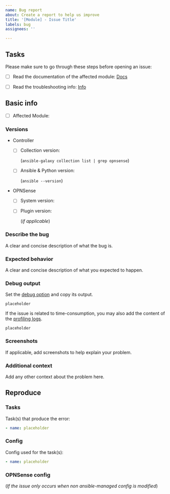 ```yaml
---
name: Bug report
about: Create a report to help us improve
title: '[Module] - Issue Title'
labels: bug
assignees: ''

---
```


## Tasks

Please make sure to go through these steps before opening an issue:

- [ ] Read the documentation of the affected module: [Docs](https://github.com/ansibleguy/collection_opnsense/tree/latest/docs)

- [ ] Read the troubleshooting info: [Info](https://github.com/ansibleguy/collection_opnsense#errors)

## Basic info

- [ ] Affected Module: 

### Versions
* Controller
  - [ ] Collection version: 

     (```ansible-galaxy collection list | grep opnsense```)

  - [ ] Ansible & Python version:

    (```ansible --version```)

* OPNSense

  - [ ] System version: 

  - [ ] Plugin version:

    (_if applicable_) 

### Describe the bug

A clear and concise description of what the bug is.

### Expected behavior

A clear and concise description of what you expected to happen.

### Debug output

Set the [debug option](https://github.com/ansibleguy/collection_opnsense/blob/latest/docs/develop.md#debugging) and copy its output.

```text
placeholder
```

If the issue is related to time-consumption, you may also add the content of the [profiling logs](https://github.com/ansibleguy/collection_opnsense/blob/latest/docs/develop.md#debugging).

```text
placeholder
```

### Screenshots

If applicable, add screenshots to help explain your problem.

### Additional context

Add any other context about the problem here.

## Reproduce
### Tasks
Task(s) that produce the error:

```yaml
- name: placeholder
```

### Config
Config used for the task(s):

```yaml
- name: placeholder
```

### OPNSense config
(_If the issue only occurs when non ansible-managed config is modified_)
